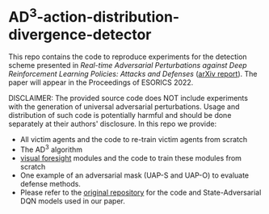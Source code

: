 # AD<sup>3</sup>-action-distribution-divergence-detector

This repo contains the code to reproduce experiments for the detection scheme presented in *Real-time Adversarial Perturbations against Deep Reinforcement Learning Policies: Attacks and Defenses* ([arXiv report](https://arxiv.org/abs/2106.08746)). The paper will appear in the Proceedings of ESORICS 2022.

DISCLAIMER: The provided source code does NOT include experiments with the generation of universal adversarial perturbations. Usage and distribution of such code is potentially harmful and should be done separately at their authors' disclosure. In this repo we provide:

* All victim agents and the code to re-train victim agents from scratch
* The AD<sup>3</sup> algorithm 
* [visual foresight](https://arxiv.org/abs/1702.02284) modules and the code to train these modules from scratch
* One example of an adversarial mask (UAP-S and UAP-O) to evaluate defense methods.
* Please refer to the [original repository](https://github.com/chenhongge/SA_DQN) for the code and State-Adversarial DQN models used in our paper. 


